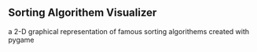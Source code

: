 ## Sorting Algorithem Visualizer

a 2-D graphical representation of famous sorting algorithems created with pygame

